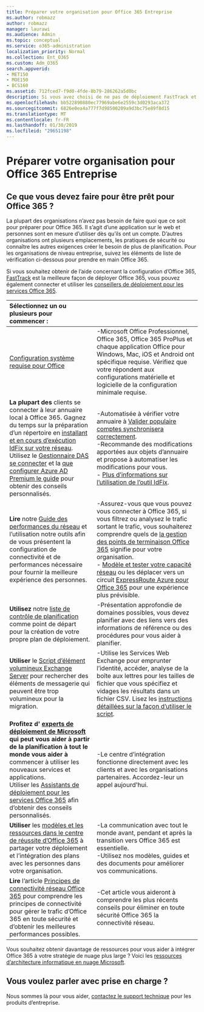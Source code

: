 ```yaml
---
title: Préparer votre organisation pour Office 365 Entreprise
ms.author: robmazz
author: robmazz
manager: laurawi
ms.audience: Admin
ms.topic: conceptual
ms.service: o365-administration
localization_priority: Normal
ms.collection: Ent_O365
ms.custom: Adm_O365
search.appverid:
- MET150
- MOE150
- BCS160
ms.assetid: 712fced7-f9d0-4fde-8b79-286262a5d0bc
description: Si vous avez choisi de ne pas de déploiement FastTrack et ne sont pas trouver ce que vous avez besoin dans notre étapes de déploiement de base, il s’agit du point de départ.
ms.openlocfilehash: bb522890880ec77969abe6e2559c3d0293aca372
ms.sourcegitcommit: 6826e0ea4a777f7d98500209a9d3bc75e89f8d15
ms.translationtype: MT
ms.contentlocale: fr-FR
ms.lasthandoff: 01/30/2019
ms.locfileid: "29651198"
---
```

# <a name="get-your-organization-ready-for-office-365-enterprise"></a>Préparer votre organisation pour Office 365 Entreprise

## <a name="what-do-you-need-to-do-to-get-ready-for-office-365"></a>Ce que vous devez faire pour être prêt pour Office 365 ?

La plupart des organisations n’avez pas besoin de faire quoi que ce soit pour préparer pour Office 365. Il s’agit d’une application sur le web et personnes sont en mesure d’utiliser dès qu’ils ont un compte. D’autres organisations ont plusieurs emplacements, les pratiques de sécurité ou connaître les autres exigences créer le besoin de plus de planification. Pour les organisations de niveau entreprise, suivez les éléments de liste de vérification ci-dessous pour prendre en main Office 365.
  
Si vous souhaitez obtenir de l’aide concernant la configuration d’Office 365, [FastTrack](https://fasttrack.microsoft.com/office) est la meilleure façon de déployer Office 365, vous pouvez également connecter et utiliser les [conseillers de déploiement pour les services Office 365](deployment-advisors-for-office-365.md).
  
|**Sélectionnez un ou plusieurs pour commencer :**||
|:-----|:-----|
| [Configuration système requise pour Office](https://products.office.com/office-system-requirements) |-Microsoft Office Professionnel, Office 365, Office 365 ProPlus et chaque application Office pour Windows, Mac, iOS et Android ont spécifique requise. Vérifiez que votre répondent aux configurations matérielle et logicielle de la configuration minimale requise.|
|**La plupart des** clients se connecter à leur annuaire local à Office 365. Gagnez du temps sur la préparation d’un répertoire en [installant et en cours d’exécution IdFix sur votre réseau](https://www.microsoft.com/download/details.aspx?id=36832).<br> Utilisez le [Gestionnaire DAS se connecter](https://aka.ms/aadconnectpwsync) et la [que configurer Azure AD Premium le guide](https://aka.ms/aadpguidance) pour obtenir des conseils personnalisés. <br> |-Automatisée à vérifier votre annuaire à [Valider populaire comptes synchronisera correctement](https://support.office.com/article/Prepare-to-provision-users-through-directory-synchronization-to-Office-365-01920974-9e6f-4331-a370-13aea4e82b3e). <br> -Recommande des modifications apportées aux objets d’annuaire et propose à automatiser les modifications pour vous. <br> - [Plus d’informations sur l’utilisation de l’outil IdFix](prepare-directory-attributes-for-synch-with-idfix.md). |
|**Lire** notre [Guide des performances du réseau](https://aka.ms/tune) et l’utilisation notre outils afin de vous présentent la configuration de connectivité et de performances nécessaire pour fournir la meilleure expérience des personnes.  <br> | -Assurez-vous que vous pouvez vous connecter à Office 365, si vous filtrez ou analysez le trafic sortant le trafic, vous souhaiterez comprendre quels de [la gestion des points de terminaison Office 365](https://support.office.com/article/Managing-Office-365-endpoints-99cab9d4-ef59-4207-9f2b-3728eb46bf9a) signifie pour votre organisation.  <br>  - [Modèle et tester votre capacité réseau](https://support.office.com/article/Network-and-migration-planning-for-Office-365-f5ee6c33-bcd7-4b0b-b0f8-dc1d9fb8d132) ou les déplacer vers un circuit [ExpressRoute Azure pour Office 365](https://support.office.com/article/Azure-ExpressRoute-for-Office-365-6d2534a2-c19c-4a99-be5e-33a0cee5d3bd) pour une expérience plus prévisible.   |
|**Utilisez** notre [liste de contrôle de planification](https://support.office.com/article/Deployment-planning-checklist-for-Office-365-5fa4f6ef-35ad-4840-91c1-4834df3df5a0) comme point de départ pour la création de votre propre plan de déploiement.  <br> | -Présentation approfondie de domaines possibles, vous devez planifier avec des liens vers des informations de référence ou des procédures pour vous aider à planifier. |
|**Utiliser** le [Script d’élément volumineux Exchange Server](https://gallery.technet.microsoft.com/Exchange-Server-Large-Item-b9546cc6) pour rechercher des éléments de messagerie qui peuvent être trop volumineux pour la migration.  <br> | -Utilise les Services Web Exchange pour emprunter l’identité, accéder, analyse de la boîte aux lettres pour les tailles de fichier que vous spécifiez et vidages les résultats dans un fichier CSV. Lisez les [instructions détaillées sur la façon d’utiliser le script](https://blogs.technet.com/b/mikehall/archive/2013/06/27/large-mail-item-script.aspx). |
|**Profitez d' [experts de déploiement de Microsoft](https://go.microsoft.com/fwlink/?LinkId=517115) qui peut vous aider à partir de la planification à tout le monde vous aider à** commencer à utiliser les nouveaux services et applications.  <br> Utiliser les [Assistants de déploiement pour les services Office 365](https://support.office.com/article/Deployment-wizards-for-Office-365-services-165f46e8-3533-4d76-be57-97f81ebd40f2) afin d’obtenir des conseils personnalisés.  <br> | -Le centre d’intégration fonctionne directement avec les clients et avec les organisations partenaires. Accordez-leur un appel aujourd'hui. |
|**Utiliser** les [modèles et les ressources dans le centre de réussite d’Office 365](https://www.microsoft.com/fasttrack/resources) à partager votre déploiement et l’intégration des plans avec les personnes dans votre organisation.  <br> | -La communication avec tout le monde avant, pendant et après la transition vers Office 365 est essentielle.  <br> -Utilisez nos modèles, guides et des documents pour améliorer vos communications. |
|**Lire** l’article [Principes de connectivité réseau Office 365](https://aka.ms/o365networkingprinciples) pour comprendre les principes de connectivité pour gérer le trafic d’Office 365 en toute sécurité et d’obtenir les meilleures performances possibles.  <br> | -Cet article vous aideront à comprendre les plus récents conseils pour éliminer en toute sécurité Office 365 la connectivité réseau. |
   
Vous souhaitez obtenir davantage de ressources pour vous aider à intégrer Office 365 à votre stratégie de nuage plus large ? Voici les [ressources d’architecture informatique en nuage Microsoft](https://docs.microsoft.com/en-us/office365/enterprise/microsoft-cloud-it-architecture-resources).
  
## <a name="want-to-talk-with-support"></a>Vous voulez parler avec prise en charge ?

Nous sommes là pour vous aider, [contactez le support technique](https://support.office.com/article/32a17ca7-6fa0-4870-8a8d-e25ba4ccfd4b) pour les produits d’entreprise.
